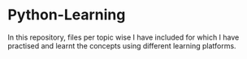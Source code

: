# Python-Learning
In this repository, files per topic wise I have included for which I have practised and learnt the concepts using different learning platforms. 
